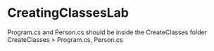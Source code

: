 # CreatingClassesLab

Program.cs and Person.cs should be inside the CreateClasses folder
CreateClasses > Program.cs, Person.cs
